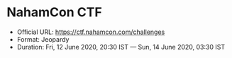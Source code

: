 # NahamCon CTF

- Official URL: https://ctf.nahamcon.com/challenges
- Format: Jeopardy
- Duration: Fri, 12 June 2020, 20:30 IST — Sun, 14 June 2020, 03:30 IST
